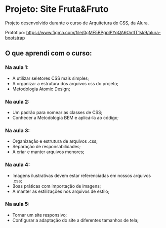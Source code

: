 # Projeto: Site Fruta&Fruto

Projeto desenvolvido durante o curso de Arquitetura do CSS, da Alura.

Protótipo: https://www.figma.com/file/0gMF5BPgplPYqQA6Om1T1sk9/alura-bootstrap

## O que aprendi com o curso:

### Na aula 1:

- A utilizar seletores CSS mais simples;
- A organizar a estrutura dos arquivos css do projeto;
- Metodologia Atomic Design;

### Na aula 2:

- Um padrão para nomear as classes de CSS;
- Conhecer a Metodologia BEM e aplicá-la ao código;

### Na aula 3:

- Organização e estrutura de arquivos .css;
- Separação de responsabilidades;
- A criar e manter arquivos menores;

### Na aula 4:

- Imagens ilustrativas devem estar referenciadas em nossos arquivos .css;
- Boas práticas com importação de imagens;
- A manter as estilizações nos arquivos de estilo;

### Na aula 5:

- Tornar um site responsivo;
- Configurar a adaptação do site a diferentes tamanhos de tela;
